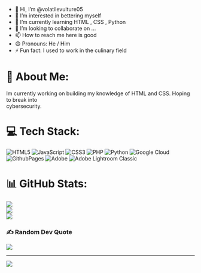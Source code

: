 - 👋 Hi, I’m @volatilevulture05
- 👀 I’m interested in bettering myself 
- 🌱 I’m currently learning HTML , CSS , Python
- 💞️ I’m looking to collaborate on ...
- 📫 How to reach me here is good 
- 😄 Pronouns: He / Him
- ⚡ Fun fact: I used to work in the culinary field 

<!---
volatilevulture05/volatilevulture05 is a ✨ special ✨ repository because its `README.md` (this file) appears on your GitHub profile.
You can click the Preview link to take a look at your changes.
--->
# 💫 About Me:
Im currently working on building my knowledge of HTML and CSS. Hoping to break into <br>cybersecurity. 


# 💻 Tech Stack:
![HTML5](https://img.shields.io/badge/html5-%23E34F26.svg?style=for-the-badge&logo=html5&logoColor=white) ![JavaScript](https://img.shields.io/badge/javascript-%23323330.svg?style=for-the-badge&logo=javascript&logoColor=%23F7DF1E) ![CSS3](https://img.shields.io/badge/css3-%231572B6.svg?style=for-the-badge&logo=css3&logoColor=white) ![PHP](https://img.shields.io/badge/php-%23777BB4.svg?style=for-the-badge&logo=php&logoColor=white) ![Python](https://img.shields.io/badge/python-3670A0?style=for-the-badge&logo=python&logoColor=ffdd54) ![Google Cloud](https://img.shields.io/badge/GoogleCloud-%234285F4.svg?style=for-the-badge&logo=google-cloud&logoColor=white) ![GithubPages](https://img.shields.io/badge/github%20pages-121013?style=for-the-badge&logo=github&logoColor=white) ![Adobe](https://img.shields.io/badge/adobe-%23FF0000.svg?style=for-the-badge&logo=adobe&logoColor=white) ![Adobe Lightroom Classic](https://img.shields.io/badge/Adobe%20Lightroom%20Classic-31A8FF.svg?style=for-the-badge&logo=Adobe%20Lightroom%20Classic&logoColor=white)
# 📊 GitHub Stats:
![](https://github-readme-stats.vercel.app/api?username=volatilevulture05&theme=dark&hide_border=false&include_all_commits=false&count_private=false)<br/>
![](https://github-readme-streak-stats.herokuapp.com/?user=volatilevulture05&theme=dark&hide_border=false)<br/>
![](https://github-readme-stats.vercel.app/api/top-langs/?username=volatilevulture05&theme=dark&hide_border=false&include_all_commits=false&count_private=false&layout=compact)

### ✍️ Random Dev Quote
![](https://quotes-github-readme.vercel.app/api?type=horizontal&theme=radical)

---
[![](https://visitcount.itsvg.in/api?id=volatilevulture05&icon=0&color=0)](https://visitcount.itsvg.in)

<!-- Proudly created with GPRM ( https://gprm.itsvg.in ) -->
